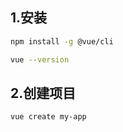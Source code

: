 ## 1.安装

```bash
npm install -g @vue/cli
```

```bash
vue --version
```

## 2.创建项目

```bash
vue create my-app
```

